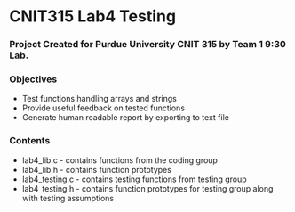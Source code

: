 # CNIT315 Lab4 Testing

### Project Created for Purdue University CNIT 315 by Team 1 9:30 Lab.

### Objectives
* Test functions handling arrays and strings
* Provide useful feedback on tested functions
* Generate human readable report by exporting to text file


### Contents

* lab4_lib.c - contains functions from the coding group
* lab4_lib.h - contains function prototypes
* lab4_testing.c - contains testing functions from testing group
* lab4_testing.h - contains function prototypes for testing group along with testing assumptions
